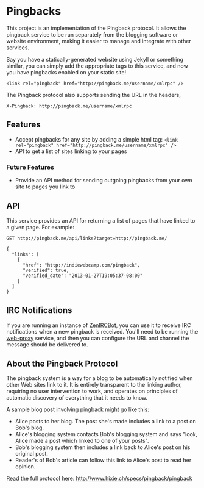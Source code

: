 # Pingbacks

This project is an implementation of the Pingback protocol. It allows the pingback service to be run separately from the blogging software or website environment, making it easier to manage and integrate with other services.

Say you have a statically-generated website using Jekyll or something similar, you can simply add the appropriate <link> tags to this service, and now you have pingbacks enabled on your static site!

    <link rel="pingback" href="http://pingback.me/username/xmlrpc" />
    
The Pingback protocol also supports sending the URL in the headers,

    X-Pingback: http://pingback.me/username/xmlrpc


## Features

* Accept pingbacks for any site by adding a simple html tag: `<link rel="pingback" href="http://pingback.me/username/xmlrpc" />`
* API to get a list of sites linking to your pages


### Future Features

* Provide an API method for sending outgoing pingbacks from your own site to pages you link to


## API

This service provides an API for returning a list of pages that have linked to a given page. For example:

```
GET http://pingback.me/api/links?target=http://pingback.me/

{
  "links": [
    {
      "href": "http://indiewebcamp.com/pingback",
      "verified": true,
      "verified_date": "2013-01-27T19:05:37-08:00"
    }
  ]
}
```

## IRC Notifications

If you are running an instance of [ZenIRCBot](https://github.com/wraithan/zenircbot), you can use it to receive IRC notifications when a new pingback is received. You'll need to be running the [web-proxy](https://github.com/aaronpk/zenircbot/blob/master/services/web-proxy.js) service, and then you can configure the URL and channel the message should be delivered to.


## About the Pingback Protocol

The pingback system is a way for a blog to be automatically notified when other Web sites link to it. It is entirely transparent to the linking author, requiring no user intervention to work, and operates on principles of automatic discovery of everything that it needs to know.

A sample blog post involving pingback might go like this:

* Alice posts to her blog. The post she's made includes a link to a post on Bob's blog.
* Alice's blogging system contacts Bob's blogging system and says "look, Alice made a post which linked to one of your posts".
* Bob's blogging system then includes a link back to Alice's post on his original post.
* Reader's of Bob's article can follow this link to Alice's post to read her opinion.

Read the full protocol here: http://www.hixie.ch/specs/pingback/pingback

